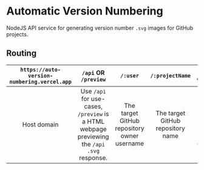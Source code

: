 # Automatic Version Numbering
 NodeJS API service for generating version number `.svg` images for GitHub projects.

## Routing
|`https://auto-version-numbering.vercel.app`|`/api` OR `/preview`|`/:user`|`/:projectName`|`?color=:hexcode`|
|:---:|:---:|:---:|:---:|:---:|
|Host domain|Use `/api` for use-cases, `/preview` is a HTML webpage previewing the `/api` `.svg` response.|The target GitHub repository owner username|The target GitHub repository name|Hexcode to customise the color of the image (optional, default `d5008f`)|